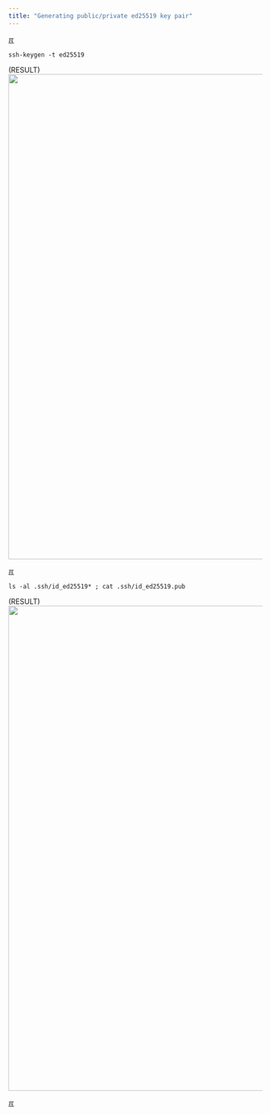 ```yaml
---
title: "Generating public/private ed25519 key pair"
---
```


[&#x213C;](#idxXXX)<br id="idx000">

```
ssh-keygen -t ed25519

```

(RESULT)
<br>
<img src="{{ site.baseurl }}/assets/images/dospH-01.jpg" style="width:960px;">
<br>

[&#x213C;](#)<br id="idx001">

```
ls -al .ssh/id_ed25519* ; cat .ssh/id_ed25519.pub

```

(RESULT)
<br>
<img src="{{ site.baseurl }}/assets/images/dospH-02.jpg" style="width:960px;">
<br>

[&#x213C;](#)<br id="idxXXX">

